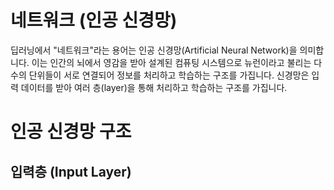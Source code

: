 ---
---

# 네트워크 (인공 신경망)
딥러닝에서 "네트워크"라는 용어는 인공 신경망(Artificial Neural Network)을 의미합니다. 이는 인간의 뇌에서 영감을 받아 설계된 컴퓨팅 시스템으로 뉴런이라고 불리는 다수의 단위들이 서로 연결되어 정보를 처리하고 학습하는 구조를 가집니다. 신경망은 입력 데이터를 받아 여러 층(layer)을 통해 처리하고 학습하는 구조를 가집니다.

# 인공 신경망 구조
## 입력층 (Input Layer)
